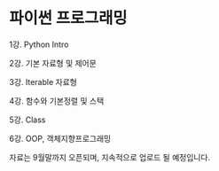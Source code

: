 # 파이썬 프로그래밍

1강. Python Intro

2강. 기본 자료형 및 제어문

3강. Iterable 자료형

4강. 함수와 기본정렬 및 스택

5강. Class

6강. OOP, 객체지향프로그래밍

자료는 9월말까지 오픈되며, 지속적으로 업로드 될 예정입니다.